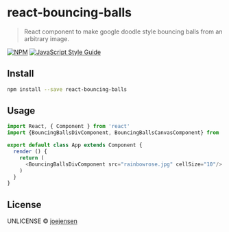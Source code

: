 # react-bouncing-balls

> React component to make google doodle style bouncing balls from an arbitrary image.  

[![NPM](https://img.shields.io/npm/v/react-bouncing-balls.svg)](https://www.npmjs.com/package/react-bouncing-balls) [![JavaScript Style Guide](https://img.shields.io/badge/code_style-standard-brightgreen.svg)](https://standardjs.com)

## Install

```bash
npm install --save react-bouncing-balls
```

## Usage

```ts
import React, { Component } from 'react'
import {BouncingBallsDivComponent, BouncingBallsCanvasComponent} from 'react-bouncing-balls'

export default class App extends Component {
  render () {
    return (
      <BouncingBallsDivComponent src="rainbowrose.jpg" cellSize="10"/>
    )
  }
}
```

## License

UNLICENSE © [joejensen](https://github.com/joejensen)
